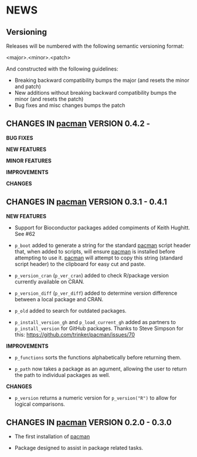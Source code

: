 NEWS 
====

Versioning
----------

Releases will be numbered with the following semantic versioning format:

&lt;major&gt;.&lt;minor&gt;.&lt;patch&gt;

And constructed with the following guidelines:

* Breaking backward compatibility bumps the major (and resets the minor 
  and patch)
* New additions without breaking backward compatibility bumps the minor 
  (and resets the patch)
* Bug fixes and misc changes bumps the patch


**CHANGES** IN <a href="https://github.com/trinker/pacman" target="_blank">pacman</a> VERSION 0.4.2 -
----------------------------------------------------------------

**BUG FIXES**

**NEW FEATURES**

**MINOR FEATURES**

**IMPROVEMENTS**

**CHANGES**



**CHANGES** IN <a href="https://github.com/trinker/pacman" target="_blank">pacman</a> VERSION 0.3.1 - 0.4.1
----------------------------------------------------------------

**NEW FEATURES**

* Support for Bioconductor packages added compiments of Keith Hughitt.  See #62

* `p_boot` added to generate a string for the standard  <a href="https://github.com/trinker/pacman" target="_blank">pacman</a> script header 
  that, when added to scripts, will ensure  <a href="https://github.com/trinker/pacman" target="_blank">pacman</a> is installed before 
  attempting to use it.   <a href="https://github.com/trinker/pacman" target="_blank">pacman</a> will attempt to copy this string (standard 
  script header) to the clipboard for easy cut and paste.

* `p_version_cran` (`p_ver_cran`) added to check R/package version currently 
  available on CRAN.
  
* `p_version_diff` (`p_ver_diff`) added to determine version difference between 
  a local package and CRAN.
  
* `p_old` added to search for outdated packages.

* `p_install_version_gh` and `p_load_current_gh` added as partners to 
  `p_install_version` for GitHub packages.  Thanks to Steve Simpson for this: 
  https://github.com/trinker/pacman/issues/70  
  
**IMPROVEMENTS**

* `p_functions` sorts the functions alphabetically before returning them.

* `p_path` now takes a package as an agument, allowing the user to return the 
  path to individual packages as well.
  
**CHANGES**

* `p_version` returns a numeric version for `p_version("R")` to allow for 
  logical comparisons.


**CHANGES** IN <a href="https://github.com/trinker/pacman" target="_blank">pacman</a> VERSION 0.2.0 - 0.3.0
----------------------------------------------------------------

* The first installation of <a href="https://github.com/trinker/pacman" target="_blank">pacman</a>

* Package designed to assist in package related tasks.
